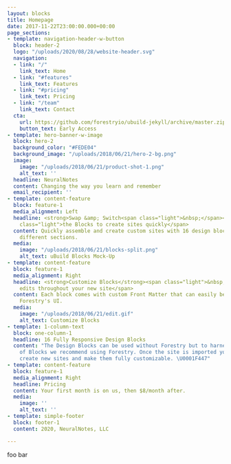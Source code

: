 ```yaml
---
layout: blocks
title: Homepage
date: 2017-11-22T23:00:00.000+00:00
page_sections:
- template: navigation-header-w-button
  block: header-2
  logo: "/uploads/2020/08/28/website-header.svg"
  navigation:
  - link: "/"
    link_text: Home
  - link: "#features"
    link_text: Features
  - link: "#pricing"
    link_text: Pricing
  - link: "/team"
    link_text: Contact
  cta:
    url: https://github.com/forestryio/ubuild-jekyll/archive/master.zip
    button_text: Early Access
- template: hero-banner-w-image
  block: hero-2
  background_color: "#FEDE04"
  background_image: "/uploads/2018/06/21/hero-2-bg.png"
  image:
    image: "/uploads/2018/06/21/product-shot-1.png"
    alt_text: ''
  headline: NeuralNotes
  content: Changing the way you learn and remember
  email_recipient: ''
- template: content-feature
  block: feature-1
  media_alignment: Left
  headline: <strong>Swap &amp; Switch<span class="light">&nbsp;</span></strong><span
    class="light">the Blocks to create sites quickly</span>
  content: Quickly assemble and create custom sites with 16 design blocks for seven
    different sections.
  media:
    image: "/uploads/2018/06/21/blocks-split.png"
    alt_text: uBuild Blocks Mock-Up
- template: content-feature
  block: feature-1
  media_alignment: Right
  headline: <strong>Customize Blocks</strong><span class="light">&nbsp;to make quick
    edits throughout your new site</span>
  content: Each block comes with custom Front Matter that can easily be edited in
    Forestry's UI.
  media:
    image: "/uploads/2018/06/21/edit.gif"
    alt_text: Customize Blocks
- template: 1-column-text
  block: one-column-1
  headline: 16 Fully Responsive Design Blocks
  content: "The Design Blocks can be used without Forestry but to harness the power
    of Blocks we recommend using Forestry. Once the site is imported you can immediately
    create new sites and make them fully customizable. \U0001F447"
- template: content-feature
  block: feature-1
  media_alignment: Right
  headline: Pricing
  content: Your first month is on us, then $8/month after.
  media:
    image: ''
    alt_text: ''
- template: simple-footer
  block: footer-1
  content: 2020, NeuralNotes, LLC

---
```

foo bar